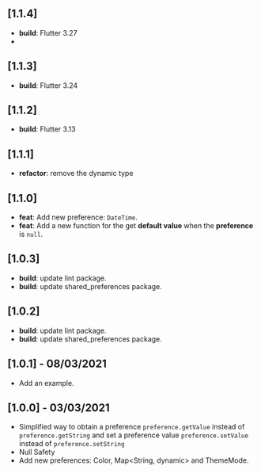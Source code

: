 ## [1.1.4]

- **build**: Flutter 3.27
- 
## [1.1.3]

- **build**: Flutter 3.24

## [1.1.2] 

- **build**: Flutter 3.13

## [1.1.1] 

- **refactor**: remove the dynamic type

## [1.1.0] 

- **feat**: Add new preference: `DateTime`.
- **feat**: Add a new function for the get **default value** when the **preference** is `null`.

## [1.0.3] 

- **build**: update lint package.
- **build**: update shared_preferences package.
## [1.0.2] 

- **build**: update lint package.
- **build**: update shared_preferences package.

## [1.0.1] - 08/03/2021

- Add an example.
## [1.0.0] - 03/03/2021

- Simplified way to obtain a preference `preference.getValue` instead of `preference.getString` and set a preference value `preference.setValue` instead of `preference.setString`
- Null Safety
- Add new preferences: Color, Map<String, dynamic> and ThemeMode.